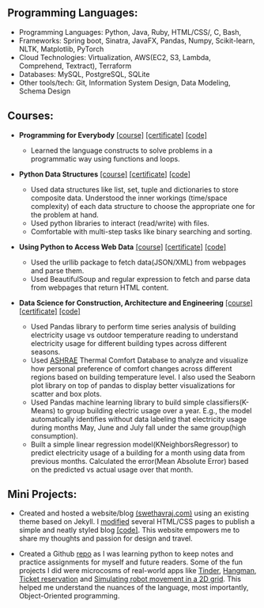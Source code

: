 ## Programming Languages:
* Programming Languages:  Python, Java, Ruby, HTML/CSS/, C, Bash, 
* Frameworks: Spring boot, Sinatra, JavaFX, Pandas, Numpy, Scikit-learn, NLTK, Matplotlib, PyTorch
* Cloud Technologies:  Virtualization, AWS(EC2, S3, Lambda, Comprehend, Textract), Terraform
* Databases: MySQL, PostgreSQL, SQLite
* Other tools/tech: Git, Information System Design, Data Modeling, Schema Design

## Courses:
* **Programming for Everybody** [[course]](https://www.coursera.org/learn/python) [[certificate]](https://www.coursera.org/account/accomplishments/verify/JH6EAWYBS4C6) [[code]](https://github.com/SwethaVijayaraju/Python_for_Everybody/tree/master/Getting_Started_with_Python)
  * Learned the language constructs to solve problems in a programmatic way using functions and loops.

* **Python Data Structures**  [[course]](https://www.coursera.org/learn/python-data) [[certificate]](https://www.coursera.org/account/accomplishments/verify/ELJL5N68TAAX) [[code]](https://github.com/SwethaVijayaraju/Python_for_Everybody/tree/master/Python_Data_Structures)
  * Used data structures like list, set, tuple and dictionaries to store composite data. Understood the inner workings (time/space complexity) of each data structure to choose the appropriate one for the problem at hand.
  * Used python libraries to interact (read/write) with files.
  * Comfortable with multi-step tasks like binary searching and sorting.

* **Using Python to Access Web Data** [[course]](https://www.coursera.org/learn/python-network-data) [[certificate]](https://www.coursera.org/account/accomplishments/verify/PFE3GZXDJENU) [[code]](https://github.com/SwethaVijayaraju/Python_for_Everybody/tree/master/Web_Data_Access)
  * Used the urllib package to fetch data(JSON/XML) from webpages and parse them.
  * Used BeautifulSoup and regular expression to fetch and parse data from webpages that return HTML content.

* **Data Science for Construction, Architecture and Engineering** [[course]](https://www.edx.org/course/Data-Science-for-Construction-Architecture-and-Engineering) [[certificate]](https://courses.edx.org/certificates/5bbe69a4baab4092a5f9df718c9594b6) [[code]](https://drive.google.com/drive/folders/1uAVMsMZs6vYyVioXF3tnylpv_it7icZe?usp=sharing)
  * Used Pandas library to perform time series analysis of building electricity usage vs outdoor temperature reading to understand electricity usage for different building types across different seasons. 
  * Used [ASHRAE](http://www.comfortdatabase.com/) Thermal Comfort Database to analyze and visualize how personal preference of comfort changes across different regions based on building temperature level. I also used the Seaborn plot library on top of pandas to display better visualizations for scatter and box plots.
  * Used Pandas machine learning library to build simple classifiers(K-Means) to group building electric usage over a year. E.g., the model automatically identifies without data labeling that electricity usage during months May, June and July fall under the same group(high consumption).
  * Built a simple linear regression model(KNeighborsRegressor) to predict electricity usage of a building for a month using data from previous months. Calculated the error(Mean Absolute Error) based on the predicted vs actual usage over that month.

## Mini Projects:
* Created and hosted a website/blog [(swethavraj.com)](https://swethavraj.com/) using an existing theme based on Jekyll. I [modified](https://github.com/SwethaVijayaraju/SwethaVijayaraju.github.io/commit/2b85d293f187ad6a42ddf8969655279fd1375e6b) several HTML/CSS pages to publish a simple and neatly styled blog [[code]](https://github.com/SwethaVijayaraju/SwethaVijayaraju.github.io). This website empowers me to share my thoughts and passion for design and travel.	

* Created a Github [repo](https://github.com/SwethaVijayaraju/Python_lesson) as I was learning python to keep notes and practice assignments for myself and future readers. Some of the fun projects I did were microcosms of real-world apps like [Tinder](https://github.com/SwethaVijayaraju/Python_lesson/blob/master/Assignments/Oops/oops_tinder_multipleapps.py), [Hangman](https://github.com/SwethaVijayaraju/Python_lesson/blob/master/Assignments/Oops/oops_hangman.py), [Ticket reservation](https://github.com/SwethaVijayaraju/Python_lesson/blob/master/Assignments/Oops/oops_theatre.py) and [Simulating robot movement in a 2D grid](https://github.com/SwethaVijayaraju/Python_lesson/blob/master/Assignments/Oops/oops_robot.py). This helped me understand the nuances of the language, most importantly, Object-Oriented programming. 
